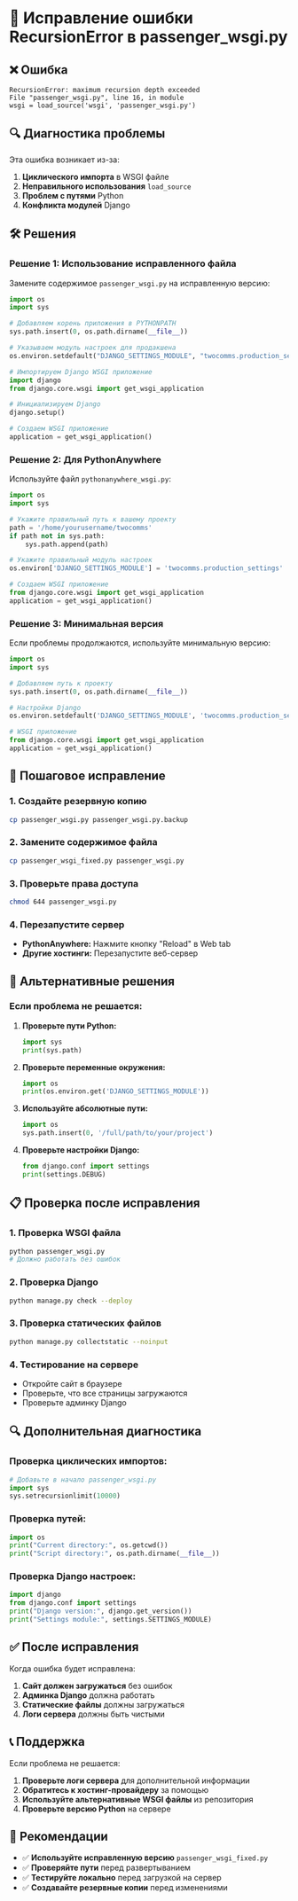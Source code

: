 # 🔧 Исправление ошибки RecursionError в passenger_wsgi.py

## ❌ Ошибка
```
RecursionError: maximum recursion depth exceeded
File "passenger_wsgi.py", line 16, in module
wsgi = load_source('wsgi', 'passenger_wsgi.py')
```

## 🔍 Диагностика проблемы

Эта ошибка возникает из-за:
1. **Циклического импорта** в WSGI файле
2. **Неправильного использования** `load_source`
3. **Проблем с путями** Python
4. **Конфликта модулей** Django

## 🛠️ Решения

### Решение 1: Использование исправленного файла

Замените содержимое `passenger_wsgi.py` на исправленную версию:

```python
import os
import sys

# Добавляем корень приложения в PYTHONPATH
sys.path.insert(0, os.path.dirname(__file__))

# Указываем модуль настроек для продакшена
os.environ.setdefault("DJANGO_SETTINGS_MODULE", "twocomms.production_settings")

# Импортируем Django WSGI приложение
import django
from django.core.wsgi import get_wsgi_application

# Инициализируем Django
django.setup()

# Создаем WSGI приложение
application = get_wsgi_application()
```

### Решение 2: Для PythonAnywhere

Используйте файл `pythonanywhere_wsgi.py`:

```python
import os
import sys

# Укажите правильный путь к вашему проекту
path = '/home/yourusername/twocomms'
if path not in sys.path:
    sys.path.append(path)

# Укажите правильный модуль настроек
os.environ['DJANGO_SETTINGS_MODULE'] = 'twocomms.production_settings'

# Создаем WSGI приложение
from django.core.wsgi import get_wsgi_application
application = get_wsgi_application()
```

### Решение 3: Минимальная версия

Если проблемы продолжаются, используйте минимальную версию:

```python
import os
import sys

# Добавляем путь к проекту
sys.path.insert(0, os.path.dirname(__file__))

# Настройки Django
os.environ.setdefault('DJANGO_SETTINGS_MODULE', 'twocomms.production_settings')

# WSGI приложение
from django.core.wsgi import get_wsgi_application
application = get_wsgi_application()
```

## 🔧 Пошаговое исправление

### 1. Создайте резервную копию
```bash
cp passenger_wsgi.py passenger_wsgi.py.backup
```

### 2. Замените содержимое файла
```bash
cp passenger_wsgi_fixed.py passenger_wsgi.py
```

### 3. Проверьте права доступа
```bash
chmod 644 passenger_wsgi.py
```

### 4. Перезапустите сервер
- **PythonAnywhere:** Нажмите кнопку "Reload" в Web tab
- **Другие хостинги:** Перезапустите веб-сервер

## 🚨 Альтернативные решения

### Если проблема не решается:

1. **Проверьте пути Python:**
   ```python
   import sys
   print(sys.path)
   ```

2. **Проверьте переменные окружения:**
   ```python
   import os
   print(os.environ.get('DJANGO_SETTINGS_MODULE'))
   ```

3. **Используйте абсолютные пути:**
   ```python
   import os
   sys.path.insert(0, '/full/path/to/your/project')
   ```

4. **Проверьте настройки Django:**
   ```python
   from django.conf import settings
   print(settings.DEBUG)
   ```

## 📋 Проверка после исправления

### 1. Проверка WSGI файла
```bash
python passenger_wsgi.py
# Должно работать без ошибок
```

### 2. Проверка Django
```bash
python manage.py check --deploy
```

### 3. Проверка статических файлов
```bash
python manage.py collectstatic --noinput
```

### 4. Тестирование на сервере
- Откройте сайт в браузере
- Проверьте, что все страницы загружаются
- Проверьте админку Django

## 🔍 Дополнительная диагностика

### Проверка циклических импортов:
```python
# Добавьте в начало passenger_wsgi.py
import sys
sys.setrecursionlimit(10000)
```

### Проверка путей:
```python
import os
print("Current directory:", os.getcwd())
print("Script directory:", os.path.dirname(__file__))
```

### Проверка Django настроек:
```python
import django
from django.conf import settings
print("Django version:", django.get_version())
print("Settings module:", settings.SETTINGS_MODULE)
```

## ✅ После исправления

Когда ошибка будет исправлена:

1. **Сайт должен загружаться** без ошибок
2. **Админка Django** должна работать
3. **Статические файлы** должны загружаться
4. **Логи сервера** должны быть чистыми

## 📞 Поддержка

Если проблема не решается:

1. **Проверьте логи сервера** для дополнительной информации
2. **Обратитесь к хостинг-провайдеру** за помощью
3. **Используйте альтернативные WSGI файлы** из репозитория
4. **Проверьте версию Python** на сервере

## 🎯 Рекомендации

- ✅ **Используйте исправленную версию** `passenger_wsgi_fixed.py`
- ✅ **Проверяйте пути** перед развертыванием
- ✅ **Тестируйте локально** перед загрузкой на сервер
- ✅ **Создавайте резервные копии** перед изменениями
